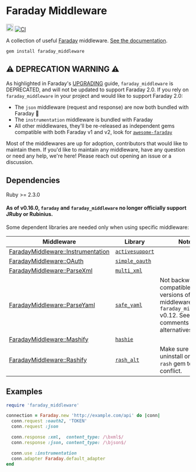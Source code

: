 Faraday Middleware
==================
<a href="https://badge.fury.io/rb/faraday_middleware"><img src="https://badge.fury.io/rb/faraday_middleware@2x.png" alt="Gem Version" height="20"></a>
[![CI](https://github.com/lostisland/faraday_middleware/actions/workflows/ci.yml/badge.svg)](https://github.com/lostisland/faraday_middleware/actions/workflows/ci.yml)

A collection of useful [Faraday][] middleware. [See the documentation][docs].

    gem install faraday_middleware

## ⚠️ DEPRECATION WARNING ⚠️

As highlighted in Faraday's [UPGRADING](https://github.com/lostisland/faraday/blob/main/UPGRADING.md) guide, `faraday_middleware` is DEPRECATED, and will not be updated to support Faraday 2.0.
If you rely on `faraday_middleware` in your project and would like to support Faraday 2.0:
* The `json` middleware (request and response) are now both bundled with Faraday 🙌
* The `instrumentation` middleware is bundled with Faraday
* All other middlewares, they'll be re-released as independent gems compatible with both Faraday v1 and v2, look for [`awesome-faraday`](https://github.com/lostisland/awesome-faraday)

Most of the middlewares are up for adoption, contributors that would like to maintain them.
If you'd like to maintain any middleware, have any question or need any help, we're here!
Please reach out opening an issue or a discussion.


Dependencies
------------

Ruby >= 2.3.0

#### As of v0.16.0, `faraday` and `faraday_middleware` no longer officially support JRuby or Rubinius.

Some dependent libraries are needed only when using specific middleware:

| Middleware                  | Library        | Notes |
| --------------------------- | -------------- | ----- |
| [FaradayMiddleware::Instrumentation](https://github.com/lostisland/faraday_middleware/blob/main/lib/faraday_middleware/instrumentation.rb) | [`activesupport`](https://rubygems.org/gems/activesupport) |       |
| [FaradayMiddleware::OAuth](https://github.com/lostisland/faraday_middleware/blob/main/lib/faraday_middleware/request/oauth.rb)    | [`simple_oauth`](https://rubygems.org/gems/simple_oauth) |       |
| [FaradayMiddleware::ParseXml](https://github.com/lostisland/faraday_middleware/blob/main/lib/faraday_middleware/response/parse_xml.rb) | [`multi_xml`](https://rubygems.org/gems/multi_xml)    |       |
| [FaradayMiddleware::ParseYaml](https://github.com/lostisland/faraday_middleware/blob/main/lib/faraday_middleware/response/parse_yaml.rb)  | [`safe_yaml`](https://rubygems.org/gems/safe_yaml)     | Not backwards compatible with versions of this middleware prior to `faraday_middleware` v0.12. See code comments for alternatives. |
| [FaradayMiddleware::Mashify](https://github.com/lostisland/faraday_middleware/blob/main/lib/faraday_middleware/response/mashify.rb)  | [`hashie`](https://rubygems.org/gems/hashie)       |       |
| [FaradayMiddleware::Rashify](https://github.com/lostisland/faraday_middleware/blob/main/lib/faraday_middleware/response/rashify.rb)  | [`rash_alt`](https://rubygems.org/gems/rash_alt)     | Make sure to uninstall original `rash` gem to avoid conflict. |

Examples
--------

``` rb
require 'faraday_middleware'

connection = Faraday.new 'http://example.com/api' do |conn|
  conn.request :oauth2, 'TOKEN'
  conn.request :json

  conn.response :xml,  content_type: /\bxml$/
  conn.response :json, content_type: /\bjson$/

  conn.use :instrumentation
  conn.adapter Faraday.default_adapter
end
```


  [faraday]: https://github.com/lostisland/faraday#readme
  [docs]: https://github.com/lostisland/faraday_middleware/wiki
